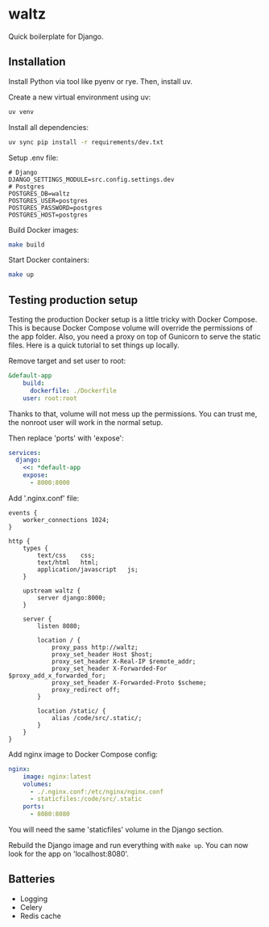 # waltz

Quick boilerplate for Django.

## Installation

Install Python via tool like pyenv or rye. Then, install uv.

Create a new virtual environment using uv:

```bash
uv venv
```

Install all dependencies:

```bash
uv sync pip install -r requirements/dev.txt
```

Setup .env file:

```
# Django
DJANGO_SETTINGS_MODULE=src.config.settings.dev
# Postgres
POSTGRES_DB=waltz
POSTGRES_USER=postgres
POSTGRES_PASSWORD=postgres
POSTGRES_HOST=postgres
```

Build Docker images:

```bash
make build
```

Start Docker containers:

```bash
make up
```

## Testing production setup

Testing the production Docker setup is a little tricky with Docker Compose.
This is because Docker Compose volume will override the permissions of the app
folder. Also, you need a proxy on top of Gunicorn to serve the static files.
Here is a quick tutorial to set things up locally.

Remove target and set user to root:

```yml
&default-app
    build:
      dockerfile: ./Dockerfile
    user: root:root
```

Thanks to that, volume will not mess up the permissions. You can trust me, the
nonroot user will work in the normal setup.

Then replace 'ports' with 'expose':

```yml
services:
  django:
    <<: *default-app
    expose:
      - 8000:8000
```

Add '.nginx.conf' file:

```
events {
    worker_connections 1024;
}

http {
    types {
        text/css    css;
		text/html   html;
		application/javascript   js;
    }

	upstream waltz {
		server django:8000;
	}

	server {
		listen 8080;

		location / {
			proxy_pass http://waltz;
            proxy_set_header Host $host;
            proxy_set_header X-Real-IP $remote_addr;
            proxy_set_header X-Forwarded-For $proxy_add_x_forwarded_for;
            proxy_set_header X-Forwarded-Proto $scheme;
			proxy_redirect off;
		}

        location /static/ {
            alias /code/src/.static/;
        }
	}
}
```

Add nginx image to Docker Compose config:

```yml
nginx:
    image: nginx:latest
    volumes:
      - ./.nginx.conf:/etc/nginx/nginx.conf
      - staticfiles:/code/src/.static
    ports:
      - 8080:8080
```

You will need the same 'staticfiles' volume in the Django section.

Rebuild the Django image and run everything with `make up`. You can now look
for the app on 'localhost:8080'.

## Batteries

- Logging
- Celery
- Redis cache
